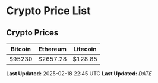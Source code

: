 # Crypto Price List

## Crypto Prices
| Bitcoin | Ethereum | Litecoin |
| ------- | -------- | -------- |
| $95230 | $2657.28 | $128.85 |
**Last Updated:** 2025-02-18 22:45 UTC
**Last Updated:** $DATE$
